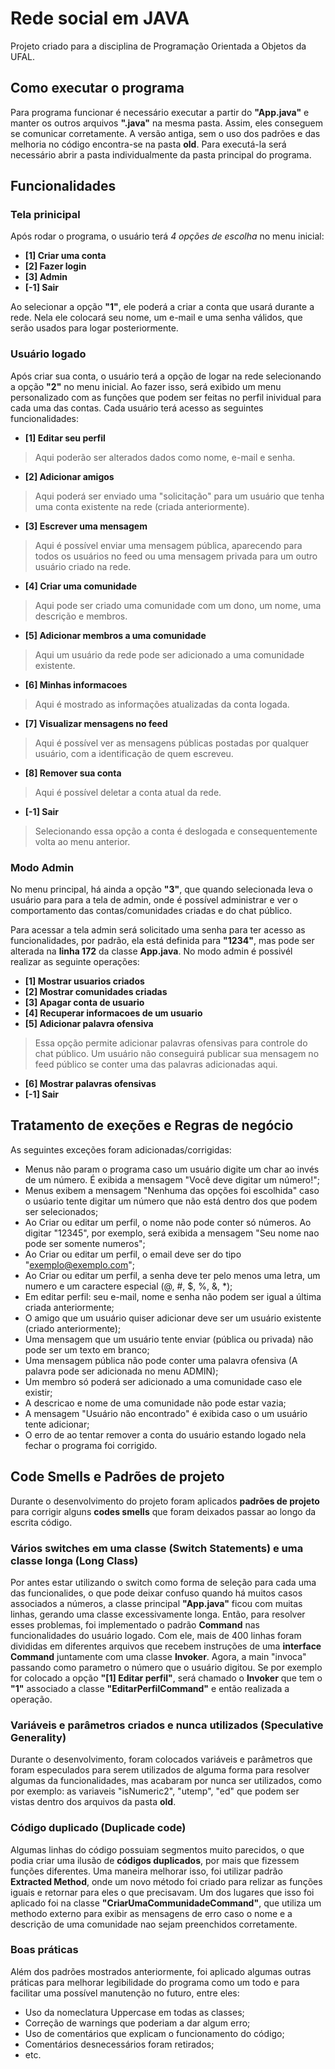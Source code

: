 # Rede social em JAVA

Projeto criado para a disciplina de Programação Orientada a Objetos da UFAL.

## Como executar o programa

Para programa funcionar é necessário executar a partir do **"App.java"** e manter os outros arquivos **".java"** na mesma pasta. Assim, eles conseguem se comunicar corretamente. A versão antiga, sem o uso dos padrões e das melhoria no código encontra-se na pasta **old**. Para executá-la será necessário abrir a pasta individualmente da pasta principal do programa.

## Funcionalidades

### Tela prinicipal
Após rodar o programa, o usuário terá *4 opções de escolha* no menu inicial:

- **[1] Criar uma conta**
- **[2] Fazer login**
- **[3] Admin**
- **[-1] Sair**

Ao selecionar a opção **"1"**, ele poderá a criar a conta que usará durante a rede. Nela ele colocará seu nome, um e-mail e uma senha válidos, que serão usados para logar posteriormente. 

### Usuário logado

Após criar sua conta, o usuário terá a opção de logar na rede selecionando a opção **"2"** no menu inicial. Ao fazer isso, será exibido um menu personalizado com as funções que podem ser feitas no perfil inividual para cada uma das contas. Cada usuário terá acesso as seguintes funcionalidades:

- **[1] Editar seu perfil**
> Aqui poderão ser alterados dados como nome, e-mail e senha.
- **[2] Adicionar amigos**
> Aqui poderá ser enviado uma "solicitação" para um usuário que tenha uma conta existente na rede (criada anteriormente).
- **[3] Escrever uma mensagem**
> Aqui é possível enviar uma mensagem pública, aparecendo para todos os usuários no feed ou uma mensagem privada para um outro usuário criado na rede.
- **[4] Criar uma comunidade**
> Aqui pode ser criado uma comunidade com um dono, um nome, uma descrição e membros.
- **[5] Adicionar membros a uma comunidade**
> Aqui um usuário da rede pode ser adicionado a uma comunidade existente.
- **[6] Minhas informacoes**
> Aqui é mostrado as informações atualizadas da conta logada.
- **[7] Visualizar mensagens no feed**
> Aqui é possível ver as mensagens públicas postadas por qualquer usuário, com a identificação de quem escreveu.
- **[8] Remover sua conta**
> Aqui é possível deletar a conta atual da rede.
- **[-1] Sair**
> Selecionando essa opção a conta é deslogada e consequentemente volta ao menu anterior.

### Modo Admin

No menu principal, há ainda a opção **"3"**, que quando selecionada leva o usuário para para a tela de admin, onde é possível administrar e ver o comportamento das contas/comunidades criadas e do chat público.

Para acessar a tela admin será solicitado uma senha para ter acesso as funcionalidades, por padrão, ela está definida para **"1234"**, mas pode ser alterada na **linha 172** da classe **App.java**. No modo admin é possivél realizar as seguinte operações:

- **[1] Mostrar usuarios criados**
- **[2] Mostrar comunidades criadas**
- **[3] Apagar conta de usuario**
- **[4] Recuperar informacoes de um usuario**
- **[5] Adicionar palavra ofensiva**
> Essa opção permite adicionar palavras ofensivas para controle do chat público. Um usuário não conseguirá publicar sua mensagem no feed público se conter uma das palavras adicionadas aqui.
- **[6] Mostrar palavras ofensivas**
- **[-1] Sair**

## Tratamento de exeções e Regras de negócio

As seguintes exceções foram adicionadas/corrigidas:

- Menus não param o programa caso um usuário digite um char ao invés de um número. É exibida a mensagem "Você deve digitar um número!";
- Menus exibem a mensagem "Nenhuma das opções foi escolhida" caso o usúario tente digitar um número que não está dentro dos que podem ser selecionados;
- Ao Criar ou editar um perfil, o nome não pode conter só números. Ao digitar "12345", por exemplo, será exibida a mensagem "Seu nome nao pode ser somente numeros";
- Ao Criar ou editar um perfil, o email deve ser do tipo "exemplo@exemplo.com";
- Ao Criar ou editar um perfil, a senha deve ter pelo menos uma letra, um numero e um caractere especial (@, #, $, %, &, *);
- Em editar perfil: seu e-mail, nome e senha não podem ser igual a última criada anteriormente;
- O amigo que um usuário quiser adicionar deve ser um usuário existente (criado anteriormente);
- Uma mensagem que um usuário tente enviar (pública ou privada) não pode ser um texto em branco;
- Uma mensagem pública não pode conter uma palavra ofensiva (A palavra pode ser adicionada no menu ADMIN);
- Um membro só poderá ser adicionado a uma comunidade caso ele existir;
- A descricao e nome de uma comunidade não pode estar vazia;
- A mensagem "Usuário não encontrado" é exibida caso o um usuário tente adicionar;
- O erro de ao tentar remover a conta do usuário estando logado nela fechar o programa foi corrigido.

## Code Smells e Padrões de projeto

Durante o desenvolvimento do projeto foram aplicados **padrões de projeto** para corrigir alguns **codes smells** que foram deixados passar ao longo da escrita código.

### Vários switches em uma classe (Switch Statements) e uma classe longa (Long Class)

Por antes estar utilizando o switch como forma de seleção para cada uma das funcionalides, o que pode deixar confuso quando há muitos casos associados a números, a classe principal **"App.java"** ficou com muitas linhas, gerando uma classe excessivamente longa. Então, para resolver esses problemas, foi implementado o padrão **Command** nas funcionalidades do usuário logado. Com ele, mais de 400 linhas foram divididas em diferentes arquivos que recebem instruções de uma **interface Command** juntamente com uma classe **Invoker**. Agora, a main "invoca" passando como parametro o número que o usuário digitou. Se por exemplo for colocado a opção **"[1] Editar perfil"**, será chamado o **Invoker** que tem o **"1"** associado a classe **"EditarPerfilCommand"** e então realizada a operação.

### Variáveis e parâmetros criados e nunca utilizados (Speculative Generality)

Durante o desenvolvimento, foram colocados variáveis e parâmetros que foram especulados para serem utilizados de alguma forma para resolver algumas da funcionalidades, mas acabaram por nunca ser utilizados, como por exemplo: as variaveis "isNumeric2", "utemp", "ed" que podem ser vistas dentro dos arquivos da pasta **old**.

### Código duplicado (Duplicade code)

Algumas linhas do código possuiam segmentos muito parecidos, o que podia criar uma ilusão de **códigos duplicados**, por mais que fizessem funções diferentes. Uma maneira melhorar isso, foi utilizar padrão **Extracted Method**, onde um novo método foi criado para relizar as funções iguais e retornar para eles o que precisavam. Um dos lugares que isso foi aplicado foi na classe **"CriarUmaCommunidadeCommand"**, que utiliza um methodo externo para exibir as mensagens de erro caso o nome e a descrição de uma comunidade nao sejam preenchidos corretamente.

### Boas práticas

Além dos padrões mostrados anteriormente, foi aplicado algumas outras práticas para melhorar legibilidade do programa como um todo e para facilitar uma possível manutenção no futuro, entre eles:

- Uso da nomeclatura Uppercase em todas as classes;
- Correção de warnings que poderiam a dar algum erro;
- Uso de comentários que explicam o funcionamento do código;
- Comentários desnecessários foram retirados;
- etc.
